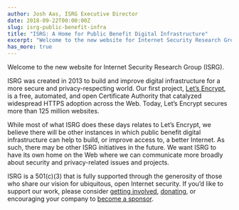 ```yaml
---
author: Josh Aas, ISRG Executive Director
date: 2018-09-22T00:00:00Z
slug: isrg-public-benefit-infra
title: "ISRG: A Home for Public Benefit Digital Infrastructure"
excerpt: "Welcome to the new website for Internet Security Research Group (ISRG)."
has_more: true
---
```


Welcome to the new website for Internet Security Research Group (ISRG).

ISRG was created in 2013 to build and improve digital infrastructure for a more secure and privacy-respecting world. Our first project, [Let’s Encrypt](https://letsencrypt.org/), is a free, automated, and open Certificate Authority that catalyzed widespread HTTPS adoption across the Web. Today, Let’s Encrypt secures more than 125 million websites.

While most of what ISRG does these days relates to Let’s Encrypt, we believe there will be other instances in which public benefit digital infrastructure can help to build, or improve access to, a better Internet. As such, there may be other ISRG initiatives in the future. We want ISRG to have its own home on the Web where we can communicate more broadly about security and privacy-related issues and projects.

ISRG is a 501\(c\)(3) that is fully supported through the generosity of those who share our vision for ubiquitous, open Internet security. If you’d like to support our work, please consider [getting involved](/getinvolved/), [donating](/donate/), or encouraging your company to [become a sponsor](/sponsor/).
